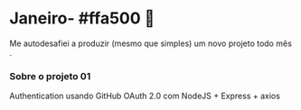 # Janeiro- #ffa500 :date:
Me autodesafiei a produzir (mesmo que simples) um novo projeto todo mês .

### Sobre o projeto 01

Authentication usando GitHub OAuth 2.0 com NodeJS + Express + axios 

